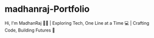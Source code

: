 # madhanraj-Portfolio
Hi, I'm MadhanRaj 👨‍💻 | Exploring Tech, One Line at a Time 💻 | Crafting Code, Building Futures 🚀
